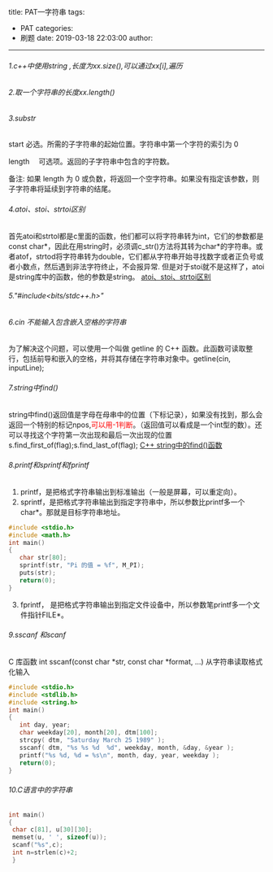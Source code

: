 title: PAT—字符串
tags:
  - PAT
categories:
  - 刷题
date: 2019-03-18 22:03:00
author:
---
###### 1.c++中使用string ,长度为xx.size(),可以通过xx[i],遍历

###### 2.取一个字符串的长度xx.length()<!--more-->

###### 3.substr  

 start   必选。所需的子字符串的起始位置。字符串中第一个字符的索引为 0  

 length
　可选项。返回的子字符串中包含的字符数。  
 
 备注:
  如果 length 为 0 或负数，将返回一个空字符串。如果没有指定该参数，则子字符串将延续到字符串的结尾。

###### 4.atoi、stoi、strtoi区别

  首先atoi和strtol都是c里面的函数，他们都可以将字符串转为int，它们的参数都是const char*，因此在用string时，必须调c_str()方法将其转为char*的字符串。或者atof，strtod将字符串转为double，它们都从字符串开始寻找数字或者正负号或者小数点，然后遇到非法字符终止，不会报异常.
但是对于stoi就不是这样了，atoi是string库中的函数，他的参数是string。
[atoi、stoi、strtoi区别](https://www.cnblogs.com/wzxwhd/p/6030083.html)

###### 5."#include<bits/stdc++.h>"

###### 6.cin 不能输入包含嵌入空格的字符串
为了解决这个问题，可以使用一个叫做 getline 的 C++ 函数。此函数可读取整行，包括前导和嵌入的空格，并将其存储在字符串对象中。getline(cin, inputLine);

###### 7.string中find()
string中find()返回值是字母在母串中的位置（下标记录），如果没有找到，那么会返回一个特别的标记npos,<font color="red">可以用-1判断</font>。（返回值可以看成是一个int型的数）。还可以寻找这个字符第一次出现和最后一次出现的位置s.find_first_of(flag);s.find_last_of(flag);
[C++ string中的find()函数](https://www.cnblogs.com/wkfvawl/p/9429128.html)

###### 8.printf和sprintf和fprintf  
  1. printf，是把格式字符串输出到标准输出（一般是屏幕，可以重定向）。
  2. sprintf，是把格式字符串输出到指定字符串中，所以参数比printf多一个char*。那就是目标字符串地址。
```c++
#include <stdio.h>
#include <math.h>
int main()
{
   char str[80];
   sprintf(str, "Pi 的值 = %f", M_PI);
   puts(str);
   return(0);
}
  ```
  3. fprintf， 是把格式字符串输出到指定文件设备中，所以参数笔printf多一个文件指针FILE*。
  
###### 9.sscanf 和scanf  
  C 库函数 int sscanf(const char *str, const char *format, ...) 从字符串读取格式化输入
```c++
#include <stdio.h>
#include <stdlib.h>
#include <string.h>
int main()
{
   int day, year;
   char weekday[20], month[20], dtm[100];
   strcpy( dtm, "Saturday March 25 1989" );
   sscanf( dtm, "%s %s %d  %d", weekday, month, &day, &year );
   printf("%s %d, %d = %s\n", month, day, year, weekday );
   return(0);
}
```

###### 10.C语言中的字符串
```c++
int main()
{
 char c[81], u[30][30];
 memset(u, ' ', sizeof(u));
 scanf("%s",c);
 int n=strlen(c)+2;
 }
```

